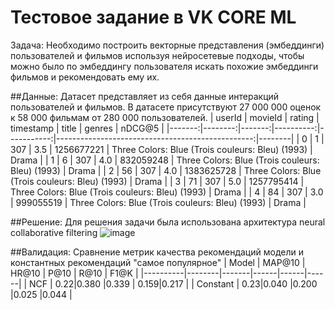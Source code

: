 # Тестовое задание в VK CORE ML
Задача:
Необходимо построить векторные представления (эмбеддинги) пользователей и фильмов используя нейросетевые подходы, чтобы можно было по эмбеддингу пользователя искать похожие эмбеддинги фильмов и рекомендовать ему их.

##Данные:
Датасет представляет из себя данные интеракций пользователей и фильмов. В датасете присутствуют 27 000 000 оценок к 58 000 фильмам от 280 000 пользователей.
| userId | movieId | rating | timestamp |      title |                                           genres | nDCG@5 |
|-------:|--------:|-------:|----------:|-----------:|-------------------------------------------------:|--------|
|      0 |       1 |    307 |       3.5 | 1256677221 | Three Colors: Blue (Trois couleurs: Bleu) (1993) |  Drama |
|      1 |       6 |    307 |       4.0 |  832059248 | Three Colors: Blue (Trois couleurs: Bleu) (1993) |  Drama |
|      2 |      56 |    307 |       4.0 | 1383625728 | Three Colors: Blue (Trois couleurs: Bleu) (1993) |  Drama |
|      3 |      71 |    307 |       5.0 | 1257795414 | Three Colors: Blue (Trois couleurs: Bleu) (1993) |  Drama |
|      4 |      84 |    307 |       3.0 |  999055519 | Three Colors: Blue (Trois couleurs: Bleu) (1993) |  Drama |

##Решение:
Для решения задачи была использована архитектура neural collaborative filtering
![image](https://github.com/RustamOper05/vk-test-case/assets/88241357/b3518548-6932-4b98-96c9-fc6e97fd2e72)

##Валидация:
Сравнение метрик качества рекомендаций модели и константных рекомендаций "самое популярное"
| Model    | MAP@10 | HR@10 | P@10 | R@10 | F1@K |
|----------|--------|-------|------|------|------|
| NCF      |    0.22|0.380  |0.339 | 0.159|0.217 |
| Constant |    0.23|0.040  |0.200 |0.025 |0.044 |
